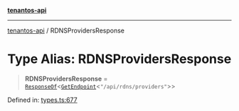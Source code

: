 [**tenantos-api**](../README.md)

***

[tenantos-api](../globals.md) / RDNSProvidersResponse

# Type Alias: RDNSProvidersResponse

> **RDNSProvidersResponse** = [`ResponseOf`](ResponseOf.md)\<[`GetEndpoint`](GetEndpoint.md)\<`"/api/rdns/providers"`\>\>

Defined in: [types.ts:677](https://github.com/shadmanZero/tenantos-api/blob/1c7b7035084787c8e7500a348d67d47efa9ca53a/src/types.ts#L677)
